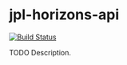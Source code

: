 # jpl-horizons-api

[![Build Status](https://travis-ci.org/ocramz/jpl-horizons-api.png)](https://travis-ci.org/ocramz/jpl-horizons-api)

TODO Description.
